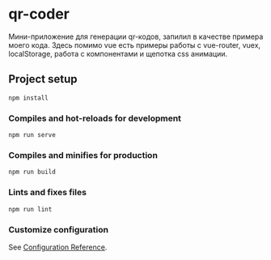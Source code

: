 # qr-coder

Мини-приложение для генерации qr-кодов, запилил в качестве примера моего кода.
Здесь помимо vue есть примеры работы с vue-router, vuex, localStorage, работа с компонентами и щепотка css анимации.

## Project setup
```
npm install
```

### Compiles and hot-reloads for development
```
npm run serve
```

### Compiles and minifies for production
```
npm run build
```

### Lints and fixes files
```
npm run lint
```

### Customize configuration
See [Configuration Reference](https://cli.vuejs.org/config/).
